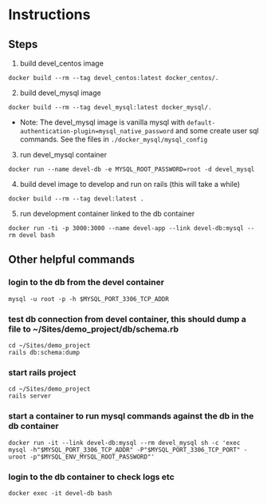 # Instructions

## Steps

1. build devel_centos image
```
docker build --rm --tag devel_centos:latest docker_centos/.
```

2. build devel_mysql image

```
docker build --rm --tag devel_mysql:latest docker_mysql/.
```
- Note: The devel_mysql image is vanilla mysql with `default-authentication-plugin=mysql_native_password` and some create user sql commands. See the files in `./docker_mysql/mysql_config`

3. run devel_mysql container
```
docker run --name devel-db -e MYSQL_ROOT_PASSWORD=root -d devel_mysql
```

4. build devel image to develop and run on rails (this will take a while)
```
docker build --rm --tag devel:latest .
```

5. run development container linked to the db container
```
docker run -ti -p 3000:3000 --name devel-app --link devel-db:mysql --rm devel bash
```

## Other helpful commands

### login to the db from the devel container
```
mysql -u root -p -h $MYSQL_PORT_3306_TCP_ADDR
```

### test db connection from devel container, this should dump a file to ~/Sites/demo_project/db/schema.rb
```
cd ~/Sites/demo_project
rails db:schema:dump
```

### start rails project
```
cd ~/Sites/demo_project
rails server
```

### start a container to run mysql commands against the db in the db container
```
docker run -it --link devel-db:mysql --rm devel_mysql sh -c 'exec mysql -h"$MYSQL_PORT_3306_TCP_ADDR" -P"$MYSQL_PORT_3306_TCP_PORT" -uroot -p"$MYSQL_ENV_MYSQL_ROOT_PASSWORD"'
```

### login to the db container to check logs etc
```
docker exec -it devel-db bash
```
